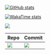 [![GitHub stats](https://github-readme-stats.vercel.app/api?username=farfun)](https://github.com/farfarfun)


[![WakaTime stats](https://github-readme-stats.vercel.app/api/wakatime?username=ffflabs)](https://github.com/farfarfun)




![](http://github-profile-summary-cards.vercel.app/api/cards/profile-details?username=farfun&theme=dracula)

|Repo | Commit |
|--|--|
| ![](http://github-profile-summary-cards.vercel.app/api/cards/repos-per-language?username=farfun&theme=dracula)  | ![](http://github-profile-summary-cards.vercel.app/api/cards/most-commit-language?username=farfun&theme=dracula) |


        
